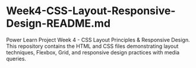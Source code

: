 # Week4-CSS-Layout-Responsive-Design-README.md
Power Learn Project Week 4 - CSS Layout Principles &amp; Responsive Design. This repository contains the HTML and CSS files demonstrating layout techniques, Flexbox, Grid, and responsive design practices with media queries.
